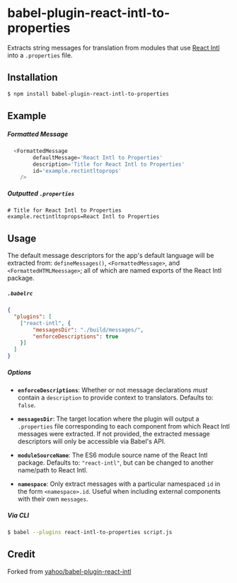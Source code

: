 # babel-plugin-react-intl-to-properties

Extracts string messages for translation from modules that use [React Intl][] into a `.properties` file.

## Installation

```sh
$ npm install babel-plugin-react-intl-to-properties
```

## Example

##### Formatted Message

```js
  <FormattedMessage
        defaultMessage='React Intl to Properties'
        description='Title for React Intl to Properties'
        id='example.rectintltoprops'
    />
```

##### Outputted `.properties`

```properties
# Title for React Intl to Properties
example.rectintltoprops=React Intl to Properties
```


## Usage

The default message descriptors for the app's default language will be extracted from: `defineMessages()`, `<FormattedMessage>`, and `<FormattedHTMLMeessage>`; all of which are named exports of the React Intl package.

##### `.babelrc`

```json
{
  "plugins": [
    ["react-intl", {
        "messagesDir": "./build/messages/",
        "enforceDescriptions": true
    }]
  ]
}
```

##### Options

- **`enforceDescriptions`**: Whether or not message declarations _must_ contain a `description` to provide context to translators. Defaults to: `false`.

- **`messagesDir`**: The target location where the plugin will output a `.properties` file corresponding to each component from which React Intl messages were extracted. If not provided, the extracted message descriptors will only be accessible via Babel's API.

- **`moduleSourceName`**: The ES6 module source name of the React Intl package. Defaults to: `"react-intl"`, but can be changed to another name/path to React Intl.

- **`namespace`**: Only extract messages with a particular namespaced `id` in the form `<namespace>.id`. Useful when including external components with their own `messages`.

##### Via CLI

```sh
$ babel --plugins react-intl-to-properties script.js
```

[React Intl]: http://formatjs.io/react/
[v2-discussion]: https://github.com/yahoo/react-intl/issues/162

## Credit

Forked from [yahoo/babel-plugin-react-intl](https://github.com/yahoo/babel-plugin-react-intl)
